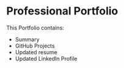 <h1 href="https://miteshmodi003.github.io/miteshmodi/index.html">Professional Portfolio</h1>

This Portfolio contains:
- Summary
- GitHub Projects
- Updated resume
- Updated LinkedIn Profile
